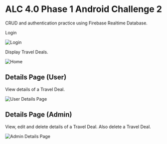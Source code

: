 # ALC 4.0 Phase 1 Android Challenge 2

CRUD and authentication practice using Firebase Realtime Database.

Login

![Login](https://github.com/aubreyomondi/alc-android-phase1-challenge2/blob/master/travelmantic_login.jpg)

Display Travel Deals. 

![Home](https://github.com/aubreyomondi/alc-android-phase1-challenge2/blob/master/Travelmantics-ALC.jpg) 

## Details Page (User)

View details of a Travel Deal.

![User Details Page](https://github.com/aubreyomondi/alc-android-phase1-challenge2/blob/master/Travelmantics-ALC-Detail-User.jpg)

## Details Page (Admin)

View, edit and delete details of a Travel Deal. Also delete a Travel Deal.

![Admin Details Page](https://github.com/aubreyomondi/alc-android-phase1-challenge2/blob/master/Travelmantics-ALC-Detail-Admin.jpg)

